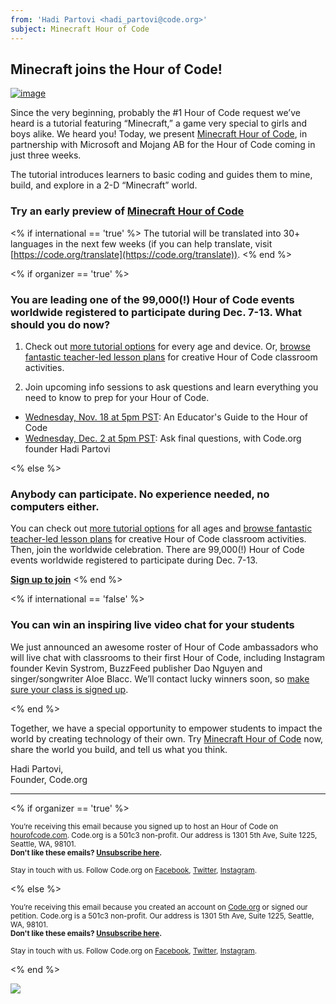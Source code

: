 ```yaml
---
from: 'Hadi Partovi <hadi_partovi@code.org>'
subject: Minecraft Hour of Code
---
```


## Minecraft joins the Hour of Code!

[![image](https://code.org/images/mc/fit-500/mc_social.jpg)](https://code.org/mc)

Since the very beginning, probably the #1 Hour of Code request we’ve heard is a tutorial featuring “Minecraft,” a game very special to girls and boys alike. We heard you! Today, we present [Minecraft Hour of Code](https://code.org/mc), in partnership with Microsoft and Mojang AB for the Hour of Code coming in just three weeks.

The tutorial introduces learners to basic coding and guides them to mine, build, and explore in a 2-D “Minecraft” world.

### Try an early preview of [Minecraft Hour of Code](https://code.org/mc)

<% if international == 'true' %>
The tutorial will be translated into 30+ languages in the next few weeks (if you can help translate, visit [https://code.org/translate](https://code.org/translate)).
<% end %>

<% if organizer == 'true' %>
### You are leading one of the 99,000(!) Hour of Code events worldwide registered to participate during Dec. 7-13. What should you do now?

1) Check out [more tutorial options](https://code.org/learn) for every age and device. Or, [browse fantastic teacher-led lesson plans](https://code.org/teacher-led) for creative Hour of Code classroom activities.

2) Join upcoming info sessions to ask questions and learn everything you need to know to prep for your Hour of Code.

- [Wednesday, Nov. 18 at 5pm PST](http://www.eventbrite.com/e/an-educators-guide-to-the-hour-of-code-tickets-17987415845): An Educator's Guide to the Hour of Code
- [Wednesday, Dec. 2 at 5pm PST](http://www.eventbrite.com/e/sneak-peek-2015-hour-of-code-tutorials-tickets-17987437911): Ask final questions, with Code.org founder Hadi Partovi

<% else %>
### Anybody can participate. No experience needed, no computers either.
You can check out [more tutorial options](https://code.org/learn) for all ages and [browse fantastic teacher-led lesson plans](https://code.org/teacher-led) for creative Hour of Code classroom activities. Then, join the worldwide celebration. There are 99,000(!) Hour of Code events worldwide registered to participate during Dec. 7-13.

[**Sign up to join**](https://hourofcode.com/)
<% end %> 

<% if international == 'false' %>
### You can win an inspiring live video chat for your students 
We just announced an awesome roster of Hour of Code ambassadors who will live chat with classrooms to their first Hour of Code, including Instagram founder Kevin Systrom, BuzzFeed publisher Dao Nguyen and singer/songwriter Aloe Blacc. We’ll contact lucky winners soon, so [make sure your class is signed up](https://hourofcode.com/). 

<% end %>

Together, we have a special opportunity to empower students to impact the world by creating technology of their own. Try [Minecraft Hour of Code](https://code.org/mc) now, share the world you build, and tell us what you think. 


Hadi Partovi, <br/>
Founder, Code.org

<hr>
<% if organizer == 'true' %>
<p><small>You’re receiving this email because you signed up to host an Hour of Code on <a href="https://hourofcode.com/">hourofcode.com</a>. Code.org is a 501c3 non-profit. Our address is 1301 5th Ave, Suite 1225, Seattle, WA, 98101.</small> <br />
<small><strong>Don't like these emails? <a href="<%= unsubscribe_link %>">Unsubscribe here</a>.</strong></small></p>
<p><small>Stay in touch with us. Follow Code.org on
<a href="https://www.facebook.com/Code.org">Facebook</a>, <a href="https://twitter.com/codeorg">Twitter</a>, <a href="https://instagram.com/codeorg">Instagram</a>.
</small></p>
<% else %>
<p><small>You’re receiving this email because you created an account on <a href="https://code.org/">Code.org</a> or signed our petition. Code.org is a 501c3 non-profit. Our address is 1301 5th Ave, Suite 1225, Seattle, WA, 98101.</small> <br />
<small><strong>Don't like these emails? <a href="<%= unsubscribe_link %>">Unsubscribe here</a>.</strong></small></p>
<p><small>Stay in touch with us. Follow Code.org on
<a href="https://www.facebook.com/Code.org">Facebook</a>, <a href="https://twitter.com/codeorg">Twitter</a>, <a href="https://instagram.com/codeorg">Instagram</a>.
</small></p>
<% end %>

![](<%= tracking_pixel %>)